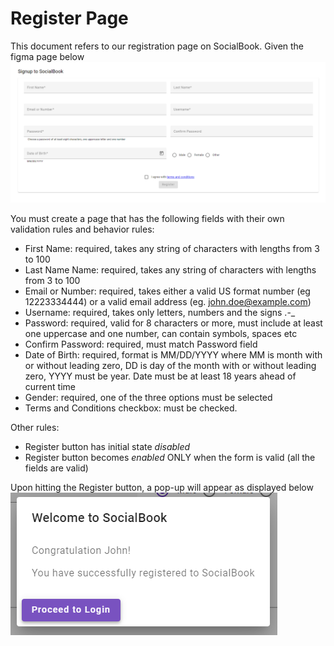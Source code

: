# Register Page

This document refers to our registration page on SocialBook.
Given the figma page below
![register page figma](./figma.png)

You must create a page that has the following fields with their own validation rules and behavior rules:
 - First Name: required, takes any string of characters with lengths from 3 to 100
 - Last Name Name: required, takes any string of characters with lengths from 3 to 100
 - Email or Number: required, takes either a valid US format number (eg 12223334444) or a valid email address (eg. john.doe@example.com)
 - Username: required, takes only letters, numbers and the signs .-_
 - Password: required, valid for 8 characters or more, must include at least one uppercase and one number, can contain symbols, spaces etc
 - Confirm Password: required, must match Password field
 - Date of Birth: required, format is MM/DD/YYYY where MM is month with or without leading zero, DD is day of the month with or without leading zero, YYYY must be year. Date must be at least 18 years ahead of current time
 - Gender: required, one of the three options must be selected
 - Terms and Conditions checkbox: must be checked.

Other rules:
 - Register button has initial state _disabled_
 - Register button becomes _enabled_ ONLY when the form is valid (all the fields are valid)

Upon hitting the Register button, a pop-up will appear as displayed below
![popup figma](./figma2.png)
